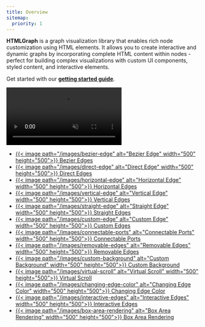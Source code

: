 ```yaml
---
title: Overview
sitemap:
  priority: 1
---
```


**HTMLGraph** is a graph visualization library that enables rich node customization using HTML elements.
It allows you to create interactive and dynamic graphs by incorporating complete HTML content within
nodes - perfect for building complex visualizations with custom UI components, styled content, and interactive elements.

Get started with our **[getting started guide](/getting-started)**.

<a href="/use-cases/advanced-demo/" target="_blank" aria-label="Advanced demo">
  <div class="advanced-demo">
    <video autoplay muted loop>
      <source src="/media/advanced-demo.webm">
    </video>
  </div>
</a>


<div class="previews">
  <ul>
    <li>
      <a target="_blank" href="/use-cases/bezier-edge/" aria-label="Bezier Edges">
        {{< image path="/images/bezier-edge" alt="Bezier Edge" width="500" height="500">}}
        <label>Bezier Edges</label>
      </a>
    </li>
    <li>
      <a target="_blank" href="/use-cases/direct-edge/" aria-label="Direct Edges">
        {{< image path="/images/direct-edge" alt="Direct Edge" width="500" height="500">}}
        <label>Direct Edges</label>
      </a>
    </li>
    <li>
      <a target="_blank" href="/use-cases/horizontal-edge/" aria-label="Horizontal Edges">
        {{< image path="/images/horizontal-edge" alt="Horizontal Edge" width="500" height="500">}}
        <label>Horizontal Edges</label>
      </a>
    </li>
    <li>
      <a target="_blank" href="/use-cases/vertical-edge/" aria-label="Vertical Edges">
        {{< image path="/images/vertical-edge" alt="Vertical Edge" width="500" height="500">}}
        <label>Vertical Edges</label>
      </a>
    </li>
    <li>
      <a target="_blank" href="/use-cases/straight-edge/" aria-label="Straight Edges">
        {{< image path="/images/straight-edge" alt="Straight Edge" width="500" height="500">}}
        <label>Straight Edges</label>
      </a>
    </li>
    <li>
      <a target="_blank" href="/use-cases/edge-with-label/" aria-label="Custom Edges">
        {{< image path="/images/custom-edge" alt="Custom Edge" width="500" height="500">}}
        <label>Custom Edges</label>
      </a>
    </li>
    <li>
      <a target="_blank" href="/use-cases/connectable-ports/" aria-label="Connectable Ports">
        {{< image path="/images/connectable-ports" alt="Connectable Ports" width="500" height="500">}}
        <label>Connectable Ports</label>
      </a>
    </li>
    <li>
      <a target="_blank" href="/use-cases/median-edge/" aria-label="Removable Edges">
        {{< image path="/images/removable-edges" alt="Removable Edges" width="500" height="500">}}
        <label>Removable Edges</label>
      </a>
    </li>
    <li>
      <a target="_blank" href="/use-cases/custom-background-renderer/" aria-label="Custom Background">
        {{< image path="/images/custom-background" alt="Custom Background" width="500" height="500">}}
        <label>Custom Background</label>
      </a>
    </li>
    <li>
      <a target="_blank" href="/use-cases/virtual-scroll/" aria-label="Virtual Scroll">
        {{< image path="/images/virtual-scroll" alt="Virtual Scroll" width="500" height="500">}}
        <label>Virtual Scroll</label>
      </a>
    </li>
    <li>
      <a target="_blank" href="/use-cases/changing-edge-color/" aria-label="Changing Edge Color">
        {{< image path="/images/changing-edge-color" alt="Changing Edge Color" width="500" height="500">}}
        <label>Changing Edge Color</label>
      </a>
    </li>
    <li>
      <a target="_blank" href="/use-cases/interactive-edges/" aria-label="Interactive Edges">
        {{< image path="/images/interactive-edges" alt="Interactive Edges" width="500" height="500">}}
        <label>Interactive Edges</label>
      </a>
    </li>
    <li>
      <a target="_blank" href="/use-cases/box-area-rendering/" aria-label="Box Area Rendering">
        {{< image path="/images/box-area-rendering" alt="Box Area Rendering" width="500" height="500">}}
        <label>Box Area Rendering</label>
      </a>
    </li>
  </ul>
</div>
